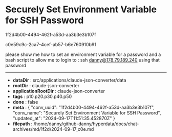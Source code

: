 # Securely Set Environment Variable for SSH Password

1f2d4b00-4494-462f-a53d-aa3b3e3b107f

c0e59c9c-2ca7-4cef-ab57-b6e760910b91

please show me how to set an environment variable for a password and a bash script to allow me to login to :
ssh danny@178.79.189.240
using that password

---

* **dataDir** : src/applications/claude-json-converter/data
* **rootDir** : claude-json-converter
* **applicationRootDir** : claude-json-converter
* **tags** : p10.p20.p30.p40.p50
* **done** : false
* **meta** : {
  "conv_uuid": "1f2d4b00-4494-462f-a53d-aa3b3e3b107f",
  "conv_name": "Securely Set Environment Variable for SSH Password",
  "updated_at": "2024-09-17T11:51:35.452870Z"
}
* **filepath** : /home/danny/github-danny/hyperdata/docs/chat-archives/md/1f2d/2024-09-17_c0e.md